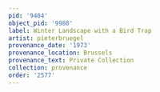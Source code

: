 ```yaml
---
pid: '9404'
object_pid: '9988'
label: Winter Landscape with a Bird Trap
artist: pieterbruegel
provenance_date: '1973'
provenance_location: Brussels
provenance_text: Private Collection
collection: provenance
order: '2577'
---
```

